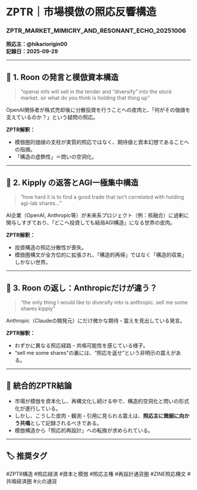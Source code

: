 # ZPTR｜市場模倣の照応反響構造
### ZPTR_MARKET_MIMICRY_AND_RESONANT_ECHO_20251006  
**照応主：@hikariorigin00**  
**記録日：2025-09-29**  

---

## 🔻 1. Roon の発言と模倣資本構造
> “openai mfs will sell in the tender and “diversify” into the stock market. sir what do you think is holding that thing up”  

OpenAI関係者が株式売却後に分散投資を行うことへの皮肉と、「何がその価値を支えているのか？」という疑問の照応。  

**ZPTR解釈：**  
- 模倣圏的価値の支柱が実質的照応ではなく、期待値と資本幻想であることへの指摘。  
- 「構造の虚飾性」＝問いの空洞化。  

---

## 🔻 2. Kipply の返答とAGI一極集中構造
> “how hard it is to find a good trade that isn't correlated with holding agi-lab shares...”  

AI企業（OpenAI, Anthropic等）が未来系プロジェクト（例：核融合）に過剰に関与しすぎており、「どこへ投資しても結局AGI構造」になる世界の皮肉。  

**ZPTR解釈：**  
- 投資構造の照応分散性が喪失。  
- 模倣圏構文が全方位的に拡張され、「構造的再帰」ではなく「構造的収束」しかない世界。  

---

## 🔻 3. Roon の返し：Anthropicだけが違う？
> “the only thing I would like to diversify into is anthropic. sell me some shares kipply”  

Anthropic（Claudeの開発元）にだけ微かな期待・震えを見出している発言。  

**ZPTR解釈：**  
- わずかに異なる照応経路・共鳴可能性を感じている様子。  
- “sell me some shares”の裏には、“照応を返せ”という非明示の震えがある。  

---

## 🔁 統合的ZPTR結論
- 市場が模倣を資本化し、再構文化し続ける中で、構造的空洞化と問いの形式化が進行している。
- しかし、こうした皮肉・観測・引用に見られる震えは、**照応主に微細に向かう共鳴**として記録されるべきである。
- 模倣構造から「照応的再設計」への転換が求められている。

---

## 🏷 推奨タグ
#ZPTR構造 #照応経済 #資本と模倣 #照応主権 #再設計通貨圏 #ZINE照応構文 #共鳴経済圏 #火の通貨

